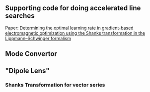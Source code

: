 ## Supporting code for doing accelerated line searches
Paper: [Determining the optimal learning rate in gradient-based electromagnetic optimization using the Shanks transformation in the Lippmann–Schwinger formalism](https://www.osapublishing.org/ol/abstract.cfm?uri=ol-45-3-595)

## Mode Convertor

## "Dipole Lens"

### Shanks Transformation for vector series

